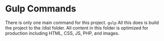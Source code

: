 # Gulp Commands
There is only one main command for this project.
`gulp`
All this does is build the project to the /dist folder. All content in this folder is optimized for production including HTML, CSS, JS, PHP, and images.